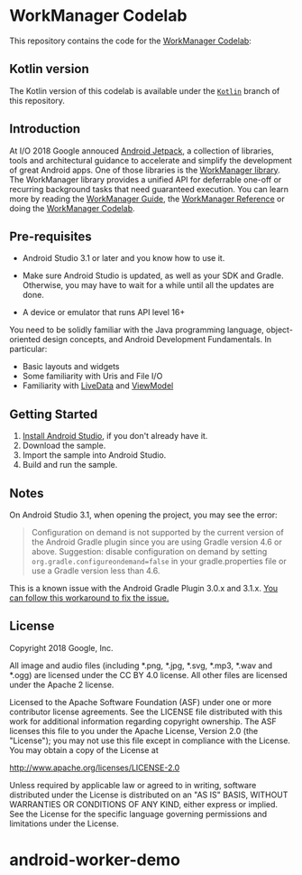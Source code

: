 WorkManager Codelab
===================================

This repository contains the code for the
[WorkManager Codelab](https://codelabs.developers.google.com/codelabs/android-workmanager):

Kotlin version
--------------

The Kotlin version of this codelab is available under the
[`Kotlin`](https://github.com/googlecodelabs/android-workmanager/tree/kotlin) branch of this
repository.

Introduction
------------

At I/O 2018 Google annouced [Android Jetpack](https://developer.android.com//jetpack/),
a collection of libraries, tools and architectural guidance to accelerate and simplify the
development of great Android apps. One of those libraries is the
[WorkManager library](https://developer.android.com/topic/libraries/architecture/workmanager/).
The WorkManager library provides a unified API for deferrable one-off or recurring background tasks
that need guaranteed execution. You can learn more by reading the
[WorkManager Guide](https://developer.android.com/topic/libraries/architecture/workmanager/), the
[WorkManager Reference](https://developer.android.com/reference/androidx/work/package-summary)
or doing the
[WorkManager Codelab](https://codelabs.developers.google.com/codelabs/android-workmanager).

Pre-requisites
--------------

* Android Studio 3.1 or later and you know how to use it.

* Make sure Android Studio is updated, as well as your SDK and Gradle.
Otherwise, you may have to wait for a while until all the updates are done.

* A device or emulator that runs API level 16+

You need to be solidly familiar with the Java programming language,
object-oriented design concepts, and Android Development Fundamentals.
In particular:

* Basic layouts and widgets
* Some familiarity with Uris and File I/O
* Familiarity with [LiveData](https://developer.android.com/topic/libraries/architecture/livedata)
  and [ViewModel](https://developer.android.com/topic/libraries/architecture/viewmodel)

Getting Started
---------------

1. [Install Android Studio](https://developer.android.com/studio/install.html),
if you don't already have it.
2. Download the sample.
2. Import the sample into Android Studio.
3. Build and run the sample.

Notes
-----

On Android Studio 3.1, when opening the project, you may see the error:

> Configuration on demand is not supported by the current version of the Android
Gradle plugin since you are using Gradle version 4.6 or above. Suggestion:
disable configuration on demand by setting `org.gradle.configureondemand=false`
in your gradle.properties file or use a Gradle version less than 4.6.

This is a known issue with the Android Gradle Plugin 3.0.x and 3.1.x. [You can
follow this workaround to fix the
issue.](https://developer.android.com/studio/known-issues#known_issues_with_the_android_gradle_plugin)

License
-------

Copyright 2018 Google, Inc.

All image and audio files (including *.png, *.jpg, *.svg, *.mp3, *.wav
and *.ogg) are licensed under the CC BY 4.0 license. All other files are
licensed under the Apache 2 license.

Licensed to the Apache Software Foundation (ASF) under one or more contributor
license agreements.  See the LICENSE file distributed with this work for
additional information regarding copyright ownership.  The ASF licenses this
file to you under the Apache License, Version 2.0 (the "License"); you may not
use this file except in compliance with the License.  You may obtain a copy of
the License at

  http://www.apache.org/licenses/LICENSE-2.0

Unless required by applicable law or agreed to in writing, software
distributed under the License is distributed on an "AS IS" BASIS, WITHOUT
WARRANTIES OR CONDITIONS OF ANY KIND, either express or implied.  See the
License for the specific language governing permissions and limitations under
the License.
# android-worker-demo
